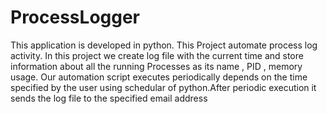 # ProcessLogger
This application is developed in python. This Project automate process log activity. In this project we create log file with the current time and store information about all the running Processes as its name , PID , memory usage. Our automation script executes periodically depends on the time specified by the user using schedular of python.After periodic execution it sends the log file to the specified email address
